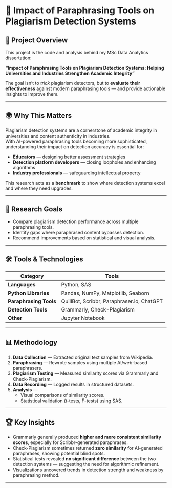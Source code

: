 # 📝 Impact of Paraphrasing Tools on Plagiarism Detection Systems

## 🎯 Project Overview

This project is the code and analysis behind my MSc Data Analytics dissertation:

**“Impact of Paraphrasing Tools on Plagiarism Detection Systems: Helping Universities and Industries Strengthen Academic Integrity”**

The goal isn’t to *trick* plagiarism detectors, but to **evaluate their effectiveness** against modern paraphrasing tools — and provide actionable insights to improve them.

---

## 🌍 Why This Matters

Plagiarism detection systems are a cornerstone of academic integrity in universities and content authenticity in industries.  
With AI-powered paraphrasing tools becoming more sophisticated, understanding their impact on detection accuracy is essential for:

- **Educators** — designing better assessment strategies  
- **Detection platform developers** — closing loopholes and enhancing algorithms  
- **Industry professionals** — safeguarding intellectual property

This research acts as a **benchmark** to show where detection systems excel and where they need upgrades.

---

## 🧠 Research Goals

- Compare plagiarism detection performance across multiple paraphrasing tools.
- Identify gaps where paraphrased content bypasses detection.
- Recommend improvements based on statistical and visual analysis.

---

## 🛠 Tools & Technologies

| Category | Tools |
|----------|-------|
| **Languages** | Python, SAS |
| **Python Libraries** | Pandas, NumPy, Matplotlib, Seaborn |
| **Paraphrasing Tools** | QuillBot, Scribbr, Paraphraser.io, ChatGPT |
| **Detection Tools** | Grammarly, Check-Plagiarism |
| **Other** | Jupyter Notebook |

---

## 📊 Methodology

1. **Data Collection** — Extracted original text samples from Wikipedia.  
2. **Paraphrasing** — Rewrote samples using multiple AI/web-based paraphrasers.  
3. **Plagiarism Testing** — Measured similarity scores via Grammarly and Check-Plagiarism.  
4. **Data Recording** — Logged results in structured datasets.  
5. **Analysis** —  
   - Visual comparisons of similarity scores.  
   - Statistical validation (t-tests, F-tests) using SAS.  

---

## 🏆 Key Insights

- Grammarly generally produced **higher and more consistent similarity scores**, especially for Scribbr-generated paraphrases.
- Check-Plagiarism sometimes returned **zero similarity** for AI-generated paraphrases, showing potential blind spots.
- Statistical tests revealed **no significant difference** between the two detection systems — suggesting the need for algorithmic refinement.
- Visualizations uncovered trends in detection strength and weakness by paraphrasing method.

---
